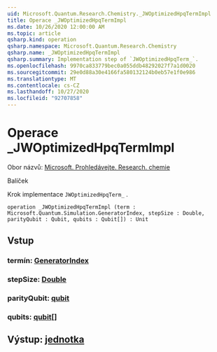 ```yaml
---
uid: Microsoft.Quantum.Research.Chemistry._JWOptimizedHpqTermImpl
title: Operace _JWOptimizedHpqTermImpl
ms.date: 10/26/2020 12:00:00 AM
ms.topic: article
qsharp.kind: operation
qsharp.namespace: Microsoft.Quantum.Research.Chemistry
qsharp.name: _JWOptimizedHpqTermImpl
qsharp.summary: Implementation step of `JWOptimizedHpqTerm_`.
ms.openlocfilehash: 9970ca833779bec0a055ddb48292027f7a1d0020
ms.sourcegitcommit: 29e0d88a30e4166fa580132124b0eb57e1f0e986
ms.translationtype: MT
ms.contentlocale: cs-CZ
ms.lasthandoff: 10/27/2020
ms.locfileid: "92707858"
---
```

# <a name="_jwoptimizedhpqtermimpl-operation"></a>Operace _JWOptimizedHpqTermImpl

Obor názvů: [Microsoft. Prohledávejte. Research. chemie](xref:Microsoft.Quantum.Research.Chemistry)

Balíček [](https://nuget.org/packages/)


Krok implementace `JWOptimizedHpqTerm_` .

```qsharp
operation _JWOptimizedHpqTermImpl (term : Microsoft.Quantum.Simulation.GeneratorIndex, stepSize : Double, parityQubit : Qubit, qubits : Qubit[]) : Unit
```


## <a name="input"></a>Vstup

### <a name="term--generatorindex"></a>termín: [GeneratorIndex](xref:Microsoft.Quantum.Simulation.GeneratorIndex)




### <a name="stepsize--double"></a>stepSize: [Double](xref:microsoft.quantum.lang-ref.double)




### <a name="parityqubit--qubit"></a>parityQubit: [qubit](xref:microsoft.quantum.lang-ref.qubit)




### <a name="qubits--qubit"></a>qubits: [qubit](xref:microsoft.quantum.lang-ref.qubit)[]





## <a name="output--unit"></a>Výstup: [jednotka](xref:microsoft.quantum.lang-ref.unit)

